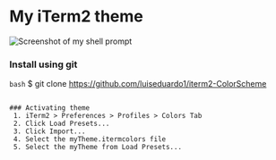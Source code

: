 # My iTerm2 theme


![Screenshot of my shell prompt](http://i.imgur.com/JPStYv0.png)

### Install using git

```bash```
$ git clone https://github.com/luiseduardo1/iterm2-ColorScheme
```

### Activating theme
 1. iTerm2 > Preferences > Profiles > Colors Tab
 2. Click Load Presets...
 3. Click Import...
 4. Select the myTheme.itermcolors file
 5. Select the myTheme from Load Presets...
